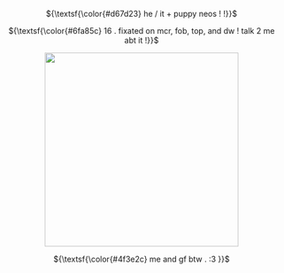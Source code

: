 <p align="center">
${\textsf{\color{#d67d23} he / it + puppy neos ! !}}$
</p>    
<p align="center">
 ${\textsf{\color{#6fa85c} 16 . fixated on mcr, fob, top, and dw ! talk 2 me abt it !}}$
</p>   
<p align="center">
  <img src="https://i.postimg.cc/B63rCBvP/IMG-3400.jpg" width="350">
</p>
<p align="center">
${\textsf{\color{#4f3e2c} me and gf btw . :3 }}$
